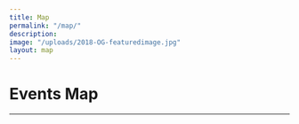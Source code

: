 ```yaml
---
title: Map
permalink: "/map/"
description: 
image: "/uploads/2018-OG-featuredimage.jpg"
layout: map
---
```


# Events Map

---